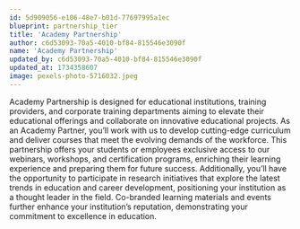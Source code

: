 ```yaml
---
id: 5d909056-e106-48e7-b01d-77697995a1ec
blueprint: partnership_tier
title: 'Academy Partnership'
author: c6d53093-70a5-4010-bf84-815546e3090f
name: 'Academy Partnership'
updated_by: c6d53093-70a5-4010-bf84-815546e3090f
updated_at: 1734358607
image: pexels-photo-5716032.jpeg
---
```

Academy Partnership is designed for educational institutions, training providers, and corporate training departments aiming to elevate their educational offerings and collaborate on innovative educational projects. As an Academy Partner, you’ll work with us to develop cutting-edge curriculum and deliver courses that meet the evolving demands of the workforce. This partnership offers your students or employees exclusive access to our webinars, workshops, and certification programs, enriching their learning experience and preparing them for future success. Additionally, you’ll have the opportunity to participate in research initiatives that explore the latest trends in education and career development, positioning your institution as a thought leader in the field. Co-branded learning materials and events further enhance your institution’s reputation, demonstrating your commitment to excellence in education.